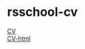 # rsschool-cv
[CV](https://dmbeloborodov.github.io/rsschool-cv/cv)  
[CV-html](https://dmbeloborodov.github.io/rsschool-cv/)